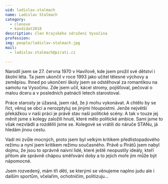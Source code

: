 ```yaml
---
uid: ladislav.stalmach
name: Ladislav Stalmach
category:
  - clenove
  - kandidat2018
description: člen Krajského sdružení Vysočina
profession: 
img: people/ladislav-stalmach.jpg
mail:
  - ladislav.stalmach@pirati.cz
  
---
```


Narodil jsem se 27. června 1970 v Havířově, kde jsem prožil své dětství i školní léta. Ta jsem ukončil v roce 1993 jako učitel tělesné výchovy a zeměpisu. Ihned po ukončení školy jsem se odstěhoval za romantikou na samotu na Vysočinu. Zde jsem učil, kácel stromy, pojišťoval, pečoval o malou dceru a v posledních patnácti letech starostoval.

Práce starosty je úžasná, jsem rád, že ji mohu vykonávat. A chtělo by se říct, věnuj se obci a nerozptyluj se jinými hloupostmi. Jenže největší překážkou v naši práci je právě stav naší politické scény. A tak v touze jej měnit jsme s kolegy založili hnutí, které mělo politické ambice. Sami jsme to však nezvládli a rozdělili jsme se. Kolegové se vrátili do náruče STANu, já hledám jinou cestu.

Vadí mi zvůle mocných, proto jsem byl velkým kritikem předlistopadového režimu a nyní jsem kritikem režimu současného. Právě u Pirátů jsem nabyl dojmu, že jsou to správně naivní lidé, které ještě neopustily ideály, kteří přitom ale správně chápou směřování doby a to jejich moře jim může být nápomocné.

Jsem rozvedený, mám tři děti, se kterými se věnujeme naplno judu ale i dalším sportům, včelařím, ochotničím, politizuju...
